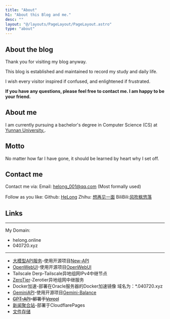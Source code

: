 ```yaml
---
title: "About"
h1: "About this Blog and me."
desc: ""
layout: "@/layouts/PageLayout/PageLayout.astro"
type: "about"
---
```


## About the blog
Thank you for visiting my blog anyway.

This blog is established and maintained to record my study and daily life.

I wish every visitor inspired if confused, and enlightened if frustrated.

**If you have any questions, please feel free to contact me. I am happy to be your friend.**

## About me

I am currently pursuing a bachelor's degree in Computer Science (CS) at [Yunnan University.](https://www.ynu.edu.cn/).

## Motto
No matter how far I have gone, it should be learned by heart why I set off.

## Contact me
Contact me via:
  Email: helong_001@qq.com (Most formally used)

Follow as you like:
  Github: [HeLong](https://github.com/Helongaa)
  Zhihu: [想再见一面](https://www.zhihu.com/people/yu-luo-wu-sheng-73-99)
  BiliBili:[风吹枫悠落](https://space.bilibili.com/491035693)

## Links
---
My Domain:
- helong.online
- 040720.xyz
---
- [大模型API服务](https://api.helong.online/)-使用开源项目[New-API](https://github.com/QuantumNous/new-api)
- [OpenWebUI](https://ai.helong.online/)-使用开源项目[OpenWebUI](https://openwebui.com/)
- Tailscale Derp-Tailscale异地组网IPv4中继节点
- [ZeroTier](https://zerotier.helong.online/)-Zerotier异地组网中继服务
- Docker加速-部署在Oracle服务器的Docker加速镜像
    域名为：*.040720.xyz
- [GeminiAPI](https://gemini.040720.xyz/)-使用开源项目[Gemini-Balance
](https://github.com/snailyp/gemini-balance)
- ~~[GPT-API](https://gpt.040720.xyz/)-部署于[Vercel
](https://vercel.com/)~~
- [新闻聚合站](https://news.helong.online/)-部署于CloudflarePages
- [文件存储](https://file.helong.online/)